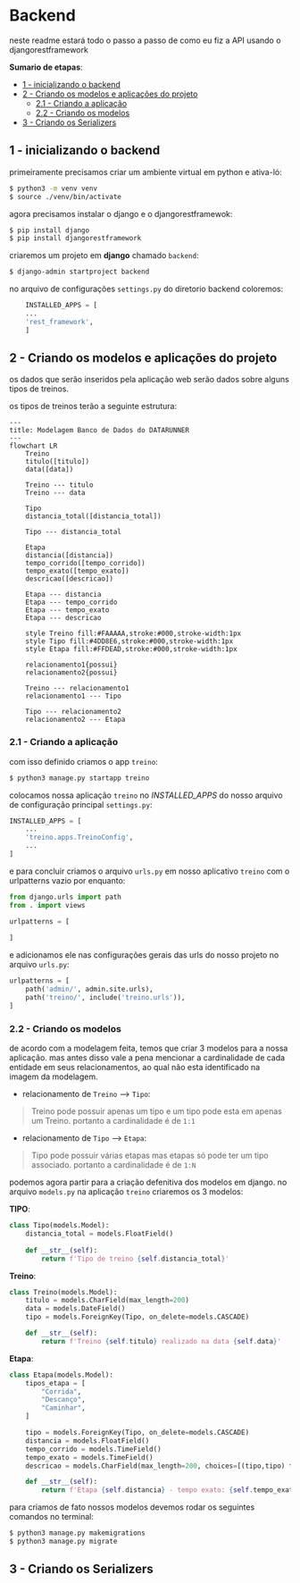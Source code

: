 # Backend 

neste readme estará todo o passo a passo de como eu fiz a API usando o djangorestframework

**Sumario de etapas**:
- [1 - inicializando o backend](#1---inicializando-o-backend)
- [2 - Criando os modelos e aplicações do projeto](#2---Criando-os-modelos-e-aplicações-do-projeto)
    - [2.1 - Criando a aplicação](#2.1---Criando-a-aplicação)
    - [2.2 - Criando os modelos](#2.2---Criando-os-modelos)
- [3 - Criando os Serializers](#3---Criando-os-Serializers)

## 1 - inicializando o backend

primeiramente precisamos criar um ambiente virtual em python e ativa-ló:

```bash
$ python3 -m venv venv
$ source ./venv/bin/activate
```

agora precisamos instalar o django e o djangorestframewok:

```bash
$ pip install django
$ pip install djangorestframework
```

criaremos um projeto em **django** chamado `backend`:

```bash
$ django-admin startproject backend
```

no arquivo de configurações `settings.py` do diretorio backend coloremos:

```python
    INSTALLED_APPS = [
    ...
    'rest_framework',
    ]
```

## 2 - Criando os modelos e aplicações do projeto

os dados que serão inseridos pela aplicação web serão dados sobre alguns tipos de treinos.

os tipos de treinos terão a seguinte estrutura:

```mermaid
---
title: Modelagem Banco de Dados do DATARUNNER
---
flowchart LR
    Treino
    titulo([titulo])
    data([data])
    
    Treino --- titulo
    Treino --- data
    
    Tipo
    distancia_total([distancia_total])

    Tipo --- distancia_total

    Etapa
    distancia([distancia])
    tempo_corrido([tempo_corrido])
    tempo_exato([tempo_exato])
    descricao([descricao])

    Etapa --- distancia
    Etapa --- tempo_corrido
    Etapa --- tempo_exato
    Etapa --- descricao

    style Treino fill:#FAAAAA,stroke:#000,stroke-width:1px
    style Tipo fill:#4DD8E6,stroke:#000,stroke-width:1px
    style Etapa fill:#FFDEAD,stroke:#000,stroke-width:1px
    
    relacionamento1{possui}
    relacionamento2{possui}

    Treino --- relacionamento1
    relacionamento1 --- Tipo

    Tipo --- relacionamento2
    relacionamento2 --- Etapa
```

### 2.1 - Criando a aplicação

com isso definido criamos o app `treino`:

```bash
$ python3 manage.py startapp treino
```

colocamos nossa aplicação `treino` no *INSTALLED_APPS* do nosso arquivo de configuração principal `settings.py`:

```python
INSTALLED_APPS = [
    ...
    'treino.apps.TreinoConfig',
    ...
]
```

e para concluir criamos o arquivo `urls.py` em nosso aplicativo `treino` com o urlpatterns vazio por enquanto:

```python
from django.urls import path
from . import views

urlpatterns = [
   
]
```

e adicionamos ele nas configurações gerais das urls do nosso projeto no arquivo `urls.py`:

```python
urlpatterns = [
    path('admin/', admin.site.urls),
    path('treino/', include('treino.urls')),
]
```

### 2.2 - Criando os modelos

de acordo com a modelagem feita, temos que criar 3 modelos para a nossa aplicação. mas antes disso vale a pena mencionar a cardinalidade de cada entidade em seus relacionamentos, ao qual não esta identificado na imagem da modelagem.

- relacionamento de `Treino` --> `Tipo`:

> Treino pode possuir apenas um tipo e um tipo pode esta em apenas um Treino. portanto a cardinalidade é de `1:1`

- relacionamento de `Tipo` --> `Etapa`:

>  Tipo pode possuir várias etapas mas etapas só pode ter um tipo associado. portanto a cardinalidade é de `1:N`

podemos agora partir para a criação defenitiva dos modelos em django. no arquivo `models.py` na aplicação `treino` criaremos os 3 modelos:

**TIPO**:
```python
class Tipo(models.Model):
    distancia_total = models.FloatField()
    
    def __str__(self):
        return f'Tipo de treino {self.distancia_total}'
```

**Treino**:
```python
class Treino(models.Model):
    titulo = models.CharField(max_length=200)
    data = models.DateField()
    tipo = models.ForeignKey(Tipo, on_delete=models.CASCADE)

    def __str__(self):
        return f'Treino {self.titulo} realizado na data {self.data}'
```

**Etapa**:
```python
class Etapa(models.Model):
    tipos_etapa = [
        "Corrida",
        "Descanço",
        "Caminhar",
    ]

    tipo = models.ForeignKey(Tipo, on_delete=models.CASCADE)
    distancia = models.FloatField()
    tempo_corrido = models.TimeField()
    tempo_exato = models.TimeField()
    descricao = models.CharField(max_length=200, choices=[(tipo,tipo) for tipo in tipos_etapa])

    def __str__(self):
        return f'Etapa {self.distancia} - tempo exato: {self.tempo_exato} - tipo: {self.descricao}'
```

para criamos de fato nossos modelos devemos rodar os seguintes comandos no terminal:

```bash
$ python3 manage.py makemigrations
$ python3 manage.py migrate
```

## 3 - Criando os Serializers